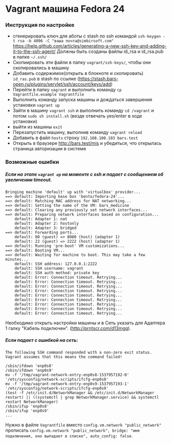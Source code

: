 # Vagrant машина Fedora 24

### Инструкция по настройке



* сгенерировать ключ для аботы с stash по ssh командой `ssh-keygen -t rsa -b 4096 -C "ваша почта@simbirsoft.com"` https://help.github.com/articles/generating-a-new-ssh-key-and-adding-it-to-the-ssh-agent/
Должны быть созданы файлы id_rsa и id_rsa.pub в папке `~/.ssh/`
* Скопиировать эти файли в папку `vagrant/ssh-keys/`, чтобы они скопировались в машину
* Добавить содержимое(открыть в блокноте и скопировать) `id_ras.pub` в stash по ссылке (https://stash.bars-open.ru/plugins/servlet/ssh/account/keys/add)
* Перейти в папку `vagrant` и выполнить команду `cp Vagrantfile.example Vagrantfile`
*  Выполнить команду запуска машины и дождаться завершения установки `vagrant up`
*  Зайти в машину `vagrant ssh` и выполнить команду `cd /vagrant` и потом  `sudo sh install.sh` (везде отвечать yes/enter в ходе установки)
*  выйти из машины `exit`
*  Перезапустить машину, выполнив команду `vagrant reload`
*  Добавить в файл `hosts` строку `192.168.100.103 bars.test`
* Открыть в браузере http://bars.test/mis и убедиться, что открылась страница авторизации в системе
 
 ### Возможные ошибки

 ##### Если на этапе `vagrant up` на моменте с ssh и падает с сообщением об увеличении timeout.
```
Bringing machine 'default' up with 'virtualbox' provider...
==> default: Importing base box 'bento/fedora-24'...
==> default: Matching MAC address for NAT networking...
==> default: Setting the name of the VM: bars_medicine
==> default: Clearing any previously set network interfaces...
==> default: Preparing network interfaces based on configuration...
    default: Adapter 1: nat
    default: Adapter 2: hostonly
    default: Adapter 3: bridged
==> default: Forwarding ports...
    default: 80 (guest) => 8080 (host) (adapter 1)
    default: 22 (guest) => 2222 (host) (adapter 1)
==> default: Running 'pre-boot' VM customizations...
==> default: Booting VM...
==> default: Waiting for machine to boot. This may take a few minutes...
    default: SSH address: 127.0.0.1:2222
    default: SSH username: vagrant
    default: SSH auth method: private key
    default: Error: Connection timeout. Retrying...
    default: Error: Connection timeout. Retrying...
    default: Error: Connection timeout. Retrying...
    default: Error: Connection timeout. Retrying...
    default: Error: Connection timeout. Retrying...
    default: Error: Connection timeout. Retrying...
    default: Error: Connection timeout. Retrying...
    default: Error: Connection timeout. Retrying...
    default: Error: Connection timeout. Retrying...
```
Необходимо открыть настройки машины и в Сеть указать для Адаптера 1 галку "Кабель подключен". (http://prntscr.com/d13mgq).

 ##### Если падает с ошибкой на сеть:
```
The following SSH command responded with a non-zero exit status.
Vagrant assumes that this means the command failed!

/sbin/ifdown 'enp0s8'
/sbin/ifdown 'enp0s9'
mv -f '/tmp/vagrant-network-entry-enp0s8-1537957192-0' '/etc/sysconfig/network-scripts/ifcfg-enp0s8'
mv -f '/tmp/vagrant-network-entry-enp0s9-1537957193-1' '/etc/sysconfig/network-scripts/ifcfg-enp0s9'
(test -f /etc/init.d/NetworkManager && /etc/init.d/NetworkManager restart) || ((systemctl | grep NetworkManager.service) && systemctl restart NetworkManager)
/sbin/ifup 'enp0s8'
/sbin/ifup 'enp0s9'
...
```

Нужно в файле `Vagrantfile` вместо `config.vm.network "public_network"` прописать `config.vm.network "public_network", bridge: "имя подключения, оно выпадает в списке", auto_config: false`.